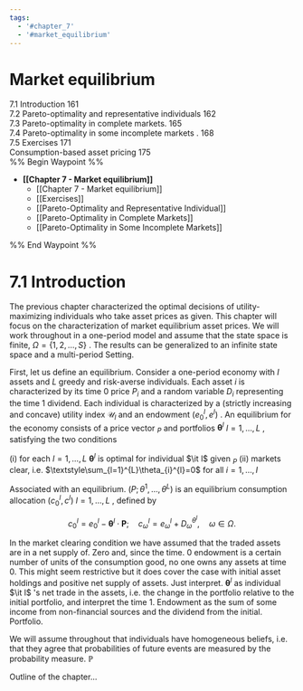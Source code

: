 ```yaml
---
tags:
  - '#chapter_7'
  - '#market_equilibrium'
---
```

# Market equilibrium  
7.1 Introduction 161   
7.2 Pareto-optimality and representative individuals 162   
7.3 Pareto-optimality in complete markets. 165   
7.4 Pareto-optimality in some incomplete markets . 168   
7.5 Exercises 171   
Consumption-based asset pricing 175   
%% Begin Waypoint %%
- **[[Chapter 7 - Market equilibrium]]**
	- [[Chapter 7 - Market equilibrium]]
	- [[Exercises]]
	- [[Pareto-Optimality and Representative Individual]]
	- [[Pareto-Optimality in Complete Markets]]
	- [[Pareto-Optimality in Some Incomplete Markets]]

%% End Waypoint %%
# 7.1 Introduction  

The previous chapter characterized the optimal decisions of utility-maximizing individuals who take asset prices as given. This chapter will focus on the characterization of market equilibrium asset prices. We will work throughout in a one-period model and assume that the state space is finite, $\Omega=\{1,2,\dots,S\}$ . The results can be generalized to an infinite state space and a multi-period Setting.  

First, let us define an equilibrium. Consider a one-period economy with $I$ assets and $L$ greedy and risk-averse individuals. Each asset $i$ is characterized by its time 0 price $P_{i}$ and a random variable $D_{i}$ representing the time 1 dividend. Each individual is characterized by a (strictly increasing and concave) utility index $\mathcal{U}_{l}$ and an endowment $(e_{0}^{l},e^{l})$ . An equilibrium for the economy consists of a price vector $_{P}$ and portfolios $\pmb{\theta}^{l}$ $l=1,\ldots,L$ , satisfying the two conditions  

(i) for each $l=1,\ldots,L$ $\pmb{\theta}^{l}$ is optimal for individual $\it l$ given $_{P}$ (ii) markets clear, i.e. $\textstyle\sum_{l=1}^{L}\theta_{i}^{l}=0$ for all $i=1,\dots,I$  

Associated with an equilibrium. $(P;\theta^{1},\ldots,\theta^{L})$ is an equilibrium consumption allocation $(c_{0}^{l},c^{l})$ $l=1,\ldots,L$ , defined by  

$$
c_{0}^{l}=e_{0}^{l}-\pmb{\theta}^{l}\cdot\pmb{P};\quad c_{\omega}^{l}=e_{\omega}^{l}+D_{\omega}^{\theta^{l}},\quad\omega\in\Omega.
$$  

In the market clearing condition we have assumed that the traded assets are in a net supply of. Zero and, since the time. $0$ endowment is a certain number of units of the consumption good, no one owns any assets at time 0. This might seem restrictive but it does cover the case with initial asset holdings and positive net supply of assets. Just interpret. $\pmb{\theta}^{l}$ as individual $\it l$ 's net trade in the assets, i.e. the change in the portfolio relative to the initial portfolio, and interpret the time 1. Endowment as the sum of some income from non-financial sources and the dividend from the initial. Portfolio.  

We will assume throughout that individuals have homogeneous beliefs, i.e. that they agree that probabilities of future events are measured by the probability measure. $\mathbb{P}$  

Outline of the chapter...  

